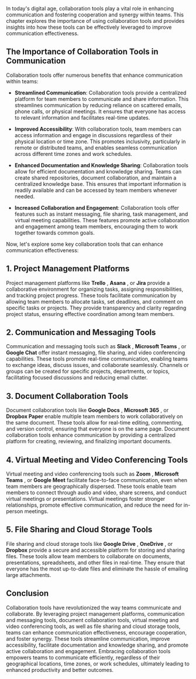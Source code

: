 
In today's digital age, collaboration tools play a vital role in enhancing communication and fostering cooperation and synergy within teams. This chapter explores the importance of using collaboration tools and provides insights into how these tools can be effectively leveraged to improve communication effectiveness.

The Importance of Collaboration Tools in Communication
------------------------------------------------------

Collaboration tools offer numerous benefits that enhance communication within teams:

* **Streamlined Communication**: Collaboration tools provide a centralized platform for team members to communicate and share information. This streamlines communication by reducing reliance on scattered emails, phone calls, or physical meetings. It ensures that everyone has access to relevant information and facilitates real-time updates.

* **Improved Accessibility**: With collaboration tools, team members can access information and engage in discussions regardless of their physical location or time zone. This promotes inclusivity, particularly in remote or distributed teams, and enables seamless communication across different time zones and work schedules.

* **Enhanced Documentation and Knowledge Sharing**: Collaboration tools allow for efficient documentation and knowledge sharing. Teams can create shared repositories, document collaboration, and maintain a centralized knowledge base. This ensures that important information is readily available and can be accessed by team members whenever needed.

* **Increased Collaboration and Engagement**: Collaboration tools offer features such as instant messaging, file sharing, task management, and virtual meeting capabilities. These features promote active collaboration and engagement among team members, encouraging them to work together towards common goals.

Now, let's explore some key collaboration tools that can enhance communication effectiveness:

1\. Project Management Platforms
-------------------------------

Project management platforms like **Trello** , **Asana** , or **Jira** provide a collaborative environment for organizing tasks, assigning responsibilities, and tracking project progress. These tools facilitate communication by allowing team members to allocate tasks, set deadlines, and comment on specific tasks or projects. They provide transparency and clarity regarding project status, ensuring effective coordination among team members.

2\. Communication and Messaging Tools
------------------------------------

Communication and messaging tools such as **Slack** , **Microsoft Teams** , or **Google Chat** offer instant messaging, file sharing, and video conferencing capabilities. These tools promote real-time communication, enabling teams to exchange ideas, discuss issues, and collaborate seamlessly. Channels or groups can be created for specific projects, departments, or topics, facilitating focused discussions and reducing email clutter.

3\. Document Collaboration Tools
-------------------------------

Document collaboration tools like **Google Docs** , **Microsoft 365** , or **Dropbox Paper** enable multiple team members to work collaboratively on the same document. These tools allow for real-time editing, commenting, and version control, ensuring that everyone is on the same page. Document collaboration tools enhance communication by providing a centralized platform for creating, reviewing, and finalizing important documents.

4\. Virtual Meeting and Video Conferencing Tools
-----------------------------------------------

Virtual meeting and video conferencing tools such as **Zoom** , **Microsoft Teams** , or **Google Meet** facilitate face-to-face communication, even when team members are geographically dispersed. These tools enable team members to connect through audio and video, share screens, and conduct virtual meetings or presentations. Virtual meetings foster stronger relationships, promote effective communication, and reduce the need for in-person meetings.

5\. File Sharing and Cloud Storage Tools
---------------------------------------

File sharing and cloud storage tools like **Google Drive** , **OneDrive** , or **Dropbox** provide a secure and accessible platform for storing and sharing files. These tools allow team members to collaborate on documents, presentations, spreadsheets, and other files in real-time. They ensure that everyone has the most up-to-date files and eliminate the hassle of emailing large attachments.

Conclusion
----------

Collaboration tools have revolutionized the way teams communicate and collaborate. By leveraging project management platforms, communication and messaging tools, document collaboration tools, virtual meeting and video conferencing tools, as well as file sharing and cloud storage tools, teams can enhance communication effectiveness, encourage cooperation, and foster synergy. These tools streamline communication, improve accessibility, facilitate documentation and knowledge sharing, and promote active collaboration and engagement. Embracing collaboration tools empowers teams to communicate efficiently, regardless of their geographical locations, time zones, or work schedules, ultimately leading to enhanced productivity and better outcomes.
